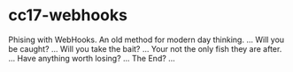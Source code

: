 # cc17-webhooks

Phising with WebHooks.
An old method for modern day thinking.
...
Will you be caught?
...
Will you take the bait?
...
Your not the only fish they are after.
...
Have anything worth losing?
...
The End?
...
